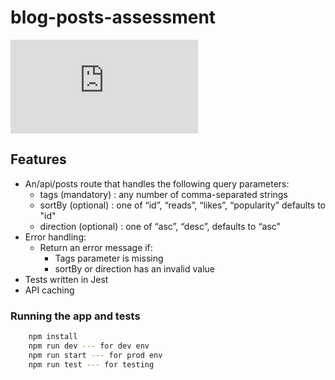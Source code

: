 # blog-posts-assessment

![Description](https://storage.googleapis.com/hatchways-app.appspot.com/assessments/data/instructions/b-3/Back-end%20Assessment%20-%20Blog%20Posts-A9EKAPTAF5B6DDJ12W3K.pdf)


## Features

- An/api/posts route that handles the following query parameters:
    - tags (mandatory) : any number of comma-separated strings
    - sortBy (optional) : one of “id”, “reads”, “likes”, “popularity” defaults to "id"
    - direction (optional) : one of “asc”, “desc”, defaults to “asc"
- Error handling:  
    - Return an error message if: 
        - Tags parameter is missing 
        - sortBy or direction has an invalid value
- Tests written in Jest
- API caching

### Running the app and tests
```bash
    npm install
    npm run dev --- for dev env
    npm run start --- for prod env
    npm run test --- for testing
```